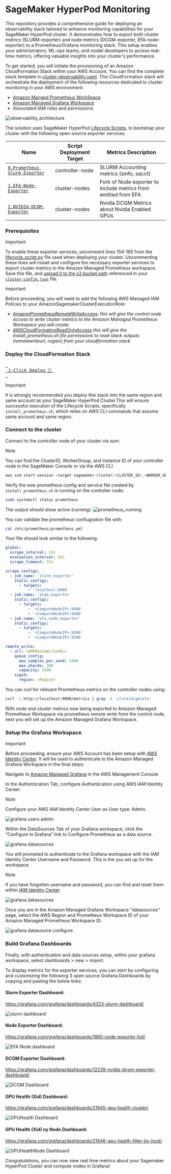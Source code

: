 # SageMaker HyperPod Monitoring <!-- omit from toc -->

This repository provides a comprehensive guide for deploying an observability stack tailored to enhance monitoring capabilities for your SageMaker HyperPod cluster. It demonstrates how to export both cluster metrics (SLURM-exporter) and node metrics (DCGM-exporter, EFA-node-exporter) to a Prometheus/Grafana monitoring stack. This setup enables your administrators, ML-ops teams, and model developers to access real-time metrics, offering valuable insights into your cluster's performance.


To get started, you will initiate the provisioning of an Amazon CloudFormation Stack within your AWS Account. You can find the complete stack template in [cluster-observability.yaml](./cluster-observability.yaml). This CloudFormation stack will orchestrate the deployment of the following resources dedicated to cluster monitoring in your AWS environment:

  * [Amazon Manged Prometheus WorkSpace](https://aws.amazon.com/prometheus/)
  * [Amazon Managed Grafana Workspace](https://aws.amazon.com/grafana/)
  * Associated IAM roles and permissions


![observability_architecture](./assets/observability_architecture.png)


The solution uses SageMaker HyperPod [Lifecycle Scripts](https://github.com/aws-samples/awsome-distributed-training/tree/main/1.architectures/5.sagemaker-hyperpod#31-lifecycle-scripts), to bootstrap your cluster with the following open-source exporter services: 

| Name                                                               | Script Deployment Target | Metrics Description                                             |
| ------------------------------------------------------------------ | -------- | --------------------------------------------------- |
| [`0.Prometheus Slurm Exporter`](https://github.com/vpenso/prometheus-slurm-exporter)                                   | controller-node  | SLURM Accounting metrics (sinfo, sacct)                                |
| [`1.EFA-Node-Exporter`](https://github.com/aws-samples/awsome-distributed-training/tree/main/4.validation_and_observability/3.efa-node-exporter)                 | cluster-nodes  | Fork of Node exporter to include metrics from emitted from EFA         |
| [`2.NVIDIA-DCGM-Exporter`](https://github.com/NVIDIA/dcgm-exporter) | cluster-nodes  | Nvidia DCGM Metrics about Nvidia Enabled GPUs |

### Prerequisites 

> [!IMPORTANT]  
> To enable these exporter services, uncomment lines 154-165 from the [lifecycle_script.py](https://github.com/aws-samples/awsome-distributed-training/blob/c52a69393f4ecdaba7de8af802174d075eca3a3b/1.architectures/5.sagemaker-hyperpod/LifecycleScripts/base-config/lifecycle_script.py#L154) file used when deploying your cluster. Uncommenting these lines will install and configure the necessary exporter services to export cluster metrics to the Amazon Managed Prometheus workspace. Save this file, and [upload it to the s3 bucket path](https://catalog.workshops.aws/sagemaker-hyperpod/en-US/01-cluster/03-s3) referenced in your [`cluster-config.json`](https://catalog.workshops.aws/sagemaker-hyperpod/en-US/01-cluster/04-create-cluster#create-cluster) file.  


> [!IMPORTANT]
>Before proceeding, you will need to add the following AWS Managed IAM Policies to your AmazonSagemakerClusterExecutionRole:
>* [AmazonPrometheusRemoteWriteAccess](https://us-east-1.console.aws.amazon.com/iam/home?/policies/details/arn%3Aaws%3Aiam%3A%3Aaws%3Apolicy%2FAmazonPrometheusRemoteWriteAccess?section=permissions#/policies/details/arn%3Aaws%3Aiam%3A%3Aaws%3Apolicy%2FAmazonPrometheusRemoteWriteAccess?section=permissions): *this will give the control node access to write cluster metrics to the Amazon Managed Prometheus Workspace you will create.*
>* [AWSCloudFormatinoReadOnlyAccess](https://us-east-1.console.aws.amazon.com/iam/home?policies/details/arn%3Aaws%3Aiam%3A%3Aaws%3Apolicy%2FAWSCloudFormationReadOnlyAccess?section=permissions#/policies/details/arn%3Aaws%3Aiam%3A%3Aaws%3Apolicy%2FAWSCloudFormationReadOnlyAccess?section=permissions) *this will give the install_prometheus.sh file permissions to read stack outputs (remotewriteurl, region) from your cloudformation stack*

### Deploy the CloudFormation Stack 

[<kbd> <br> 1-Click Deploy 🚀 <br> </kbd>](https://console.aws.amazon.com/cloudformation/home?#/stacks/quickcreate?templateURL=https://awsome-distributed-training.s3.amazonaws.com/templates/cluster-observability.yaml&stackName=Cluster-Observability)

>[!IMPORTANT]
> It is strongly recommended you deploy this stack into the same region and same account as your SageMaker HyperPod Cluster.This will ensure successful execution of the Lifecycle Scripts, specifically `install_prometheus.sh`, which relies on AWS CLI commands that assume same account and same region. 

### Connect to the cluster
Connect to the controller node of your cluster via ssm:
>[!NOTE]
>You can find the ClusterID, WorkerGroup, and Instance ID of your controller node in the SageMaker Console or via the AWS CLI

```bash
aws ssm start-session —target sagemaker-cluster:<CLUSTER_ID>_<WORKER_GROUP>-<INSTANCE_ID>
```

Verify the new prometheus config and service file created by `install_prometheus.sh` is running on the controller node:
```bash
sudo systemctl status prometheus
```
The output should show active (running):
![prometheus_running](./assets/prometheus_running.png)

You can validate the prometheus confiugration file with: 
```bash
cat /etc/prometheus/prometheus.yml
```

Your file should look similar to the following:
```yaml
global:
  scrape_interval: 15s
  evaluation_interval: 15s
  scrape_timeout: 15s

scrape_configs:
  - job_name: 'slurm_exporter'
    static_configs:
      - targets:
          - 'localhost:8080'
  - job_name: 'dcgm_exporter'
    static_configs:
      - targets:
          - '<ComputeNodeIP>:9400'
          - '<ComputeNodeIP>:9400'
  - job_name: 'efa_node_exporter'
    static_configs:
      - targets:
          - '<ComputeNodeIP>:9100'
          - '<ComputeNodeIP>:9100'

remote_write:
  - url: <AMPReoteWriteURL>
    queue_config:
      max_samples_per_send: 1000
      max_shards: 200
      capacity: 2500
    sigv4:
      region: <Region>
```

You can curl for relevant Promtetheus metrics on the controller nodes using: 
```bash
curl -s http://localhost:9090/metrics | grep -E 'slurm|dcgm|efa'
```

With node and cluster metrics now being exported to Amazon Managed Prometheus Workspace via prometheus remote write from the control node, next you will set up the Amazon Managed Grafana Workspace. 

### Setup the Grafana Workspace
>[!IMPORTANT] 
>Before proceeding, ensure your AWS Account has been setup with [AWS Identity Center](https://docs.aws.amazon.com/singlesignon/latest/userguide/get-set-up-for-idc.html). It will be used to authenticate to the Amazon Managed Grafana Workspace in the final steps: 

Navigate to [Amazon Managed Grafana](https://console.aws.amazon.com/grafana/home?#/workspaces) in the AWS Management Console

In the Authentication Tab, configure Authentication using AWS IAM Identity Center:

>[!NOTE]
>Configure your AWS IAM Identity Center User as User type: Admin.

![grafana users admin](./assets/grafana_users_admin.png)

Within the DataSources Tab of your Grafana workspace, click the “Configure in Grafana” link to Configure Prometheus as a data source. 

![grafana datasources](./assets/grafana-datasource.png)

You will prompted to authenticate to the Grafana workspace with the IAM Identity Center Username and Password. This is the you set up for the workspace. 

>[!NOTE]
>If you have forgotten username and password, you can find and reset them within [IAM Identity Center](https://us-east-1.console.aws.amazon.com/singlesignon/identity)

![grafana datasources](./assets/grafana-datasource.png)

Once you are in the Amazon Managed Grafana Workspace "datasources" page, select the AWS Region and Prometheus Workspace ID of your Amazon Managed Prometheus Workspace ID. 

![grafana datasource configure](./assets/grafana-datasource-configure.png)

### Build Grafana Dashboards

Finally, with authentication and data sources setup, within your grafana workspace, select dashboards > new > import.

To display metrics for the exporter services, you can start by configuring and customizing the following 3 open source Grafana Dashboards by copying and pasting the below links: 

#### Slurm Exporter Dashboard:

https://grafana.com/grafana/dashboards/4323-slurm-dashboard/

![slurm dashboard](./assets/slurm-dashboard.png)

#### Node Exporter Dashboard:

https://grafana.com/grafana/dashboards/1860-node-exporter-full/

![EFA Node dashboard](./assets/efa-node-dashboard.png)

#### DCGM Exporter Dashboard:

https://grafana.com/grafana/dashboards/12239-nvidia-dcgm-exporter-dashboard/

![DCGM Dashboard](./assets/dcgm-dashboard.png)

#### GPU Health (Xid) Dashboard:

https://grafana.com/grafana/dashboards/21645-gpu-health-cluster/

![GPUHealth Dashboard](./assets/gpu-health.png)


#### GPU Health (Xid) ny Node Dashboard:

https://grafana.com/grafana/dashboards/21646-gpu-health-filter-by-host/

![GPUHealthNode Dashboard](./assets/gpu-health-by-node.png)

Congratulations, you can now view real time metrics about your Sagemaker HyperPod Cluster and compute nodes in Grafana!